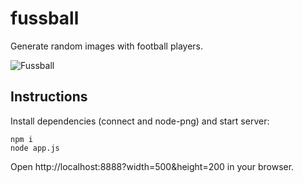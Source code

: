 fussball
========

Generate random images with football players.

![Fussball](https://raw.github.com/w0rm/fussball/master/fussball.png)

## Instructions

Install dependencies (connect and node-png) and start server:

    npm i
    node app.js

Open http://localhost:8888?width=500&height=200 in your browser.

